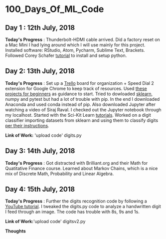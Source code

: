 # 100_Days_Of_ML_Code

## Day 1 : 12th July, 2018
 
**Today's Progress** : Thunderbolt-HDMI cable arrived. Did a factory reset on a Mac Mini I had lying around which I will use mainly for this project. Installed software: RStudio, Atom, Pycharm, Sublime Text, Brackets. Followed Corey Schafer [tutorial](https://www.youtube.com/watch?v=YYXdXT2l-Gg&list=PL-osiE80TeTt2d9bfVyTiXJA-UTHn6WwU) to install and setup python.


## Day 2: 13th July, 2018
**Today's Progress** : Set up a [Trello](www.trello.com) board for organization + Speed Dial 2 extension for Google Chrome to keep track of resources. 
Used [these projects for beginners](https://elitedatascience.com/machine-learning-projects-for-beginners) as guidance to start.
Tried to dowloaded [sklearn](http://scikit-learn.org/stable/), numpy and pytest but had a lot of trouble with pip. In the end I downloaded Anaconda and used conda instead of pip. Also downloaded Jupyter after watching a video of Siraj Raval. I checked out the Jupyter notebook through my localhost.
Started with the Sci-Kit Learn [tutorials](http://scikit-learn.org/stable/tutorial/). Worked on a digit classifier importing datasets from sklearn and using them to classify digits [per their instructions](http://scikit-learn.org/stable/tutorial/basic/tutorial.html#machine-learning-the-problem-setting).

**Link of Work:** 'upload code' digits.py

## Day 3: 14th July, 2018
**Today's Progress** : Got distracted with Brilliant.org and their Math for Quatitative Finance course. Learned about Markov Chains, which is a nice mix of Discrete Math, Probability and Linear Algebra.

## Day 4: 15th July, 2018
**Today's Progress** : Further the digits recognition code by following a [YouTube tutorial](https://www.youtube.com/watch?v=hB6IlpqHy-o). I tweaked the digits.py code to analyze a handwritten digit I feed through an image. The code has trouble with 8s, 9s and 1s.

**Link of Work:**'upload code' digitsv2.py



**Thoughts** 
